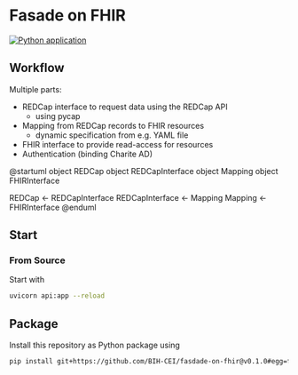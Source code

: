 # Fasade on FHIR

[![Python application](https://github.com/cybernop/ERKER-on-FHIR/actions/workflows/python-app.yml/badge.svg)](https://github.com/cybernop/ERKER-on-FHIR/actions/workflows/python-app.yml)
## Workflow

Multiple parts:
* REDCap interface to request data using the REDCap API
    * using pycap
* Mapping from REDCap records to FHIR resources
    * dynamic specification from e.g. YAML file
* FHIR interface to provide read-access for resources
* Authentication (binding Charite AD)

@startuml
object REDCap
object REDCapInterface
object Mapping
object FHIRInterface

REDCap <- REDCapInterface
REDCapInterface <- Mapping
Mapping <- FHIRInterface
@enduml

## Start

### From Source

Start with 

```bash
uvicorn api:app --reload
```

## Package

Install this repository as Python package using

```bash
pip install git+https://github.com/BIH-CEI/fasdade-on-fhir@v0.1.0#egg=fasadeonfhir
```
